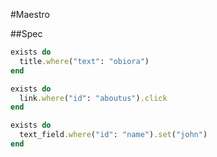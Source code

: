 #Maestro

##Spec
```ruby
exists do
  title.where("text": "obiora")
end

exists do
  link.where("id": "aboutus").click
end

exists do
  text_field.where("id": "name").set("john")
end
```
